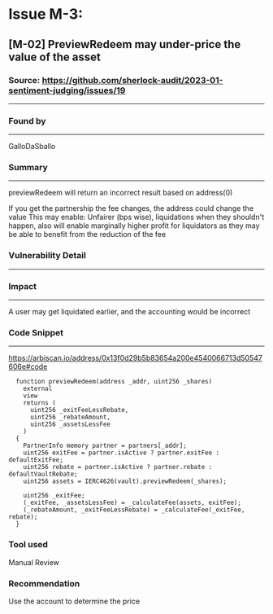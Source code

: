 # Issue M-3: 
## [M-02] PreviewRedeem may under-price the value of the asset
### Source: https://github.com/sherlock-audit/2023-01-sentiment-judging/issues/19
---
### Found by
---
GalloDaSballo

### Summary
---
previewRedeem will return an incorrect result based on address(0)

If you get the partnership the fee changes, the address could change the value
This may enable: Unfairer (bps wise), liquidations when they shouldn't happen, also will enable marginally higher profit for liquidators as they may be able to benefit from the reduction of the fee

### Vulnerability Detail
---
### Impact
---
A user may get liquidated earlier, and the accounting would be incorrect

### Code Snippet
---
https://arbiscan.io/address/0x13f0d29b5b83654a200e4540066713d50547606e#code
```Solidity
  function previewRedeem(address _addr, uint256 _shares)
    external
    view
    returns (
      uint256 _exitFeeLessRebate,
      uint256 _rebateAmount,
      uint256 _assetsLessFee
    )
  {
    PartnerInfo memory partner = partners[_addr];
    uint256 exitFee = partner.isActive ? partner.exitFee : defaultExitFee;
    uint256 rebate = partner.isActive ? partner.rebate : defaultVaultRebate;
    uint256 assets = IERC4626(vault).previewRedeem(_shares);

    uint256 _exitFee;
    (_exitFee, _assetsLessFee) = _calculateFee(assets, exitFee);
    (_rebateAmount, _exitFeeLessRebate) = _calculateFee(_exitFee, rebate);
  }
 ```
### Tool used
Manual Review

### Recommendation
Use the account to determine the price
